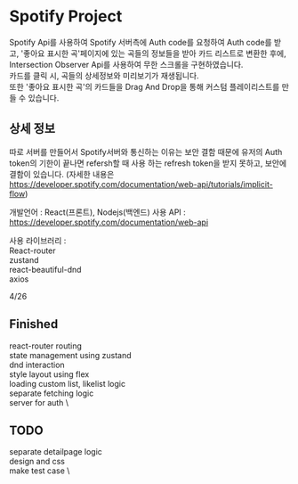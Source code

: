# Spotify Project 
Spotify Api를 사용하여 Spotify 서버측에 Auth code를 요청하여 Auth code를 받고, '좋아요 표시한 곡'페이지에 있는 곡들의 정보들을 받아 카드 리스트로 변환한 후에, Intersection Observer Api를 사용하여 무한 스크롤을 구현하였습니다. \
카드를 클릭 시, 곡들의 상세정보와 미리보기가 재생됩니다. \
또한 '좋아요 표시한 곡'의 카드들을 Drag And Drop을 통해 커스텀 플레이리스트를 만들 수 있습니다. 
## 상세 정보

따로 서버를 만들어서 Spotify서버와 통신하는 이유는 보안 결함 때문에 유저의 Auth token의 기한이 끝나면 refersh할 때 사용 하는 refresh token을 받지 못하고, 보안에 결함이 있습니다.
(자세한 내용은 https://developer.spotify.com/documentation/web-api/tutorials/implicit-flow) 

개발언어 : React(프론트), Nodejs(백엔드)
사용 API : https://developer.spotify.com/documentation/web-api

사용 라이브러리 : \
React-router \
zustand \
react-beautiful-dnd \
axios 


4/26
## Finished
react-router routing \
state management using zustand \
dnd interaction \
style layout using flex \
loading custom list, likelist logic \
separate fetching logic \
server for auth \
## TODO
separate detailpage logic \
design and css \
make test case \
